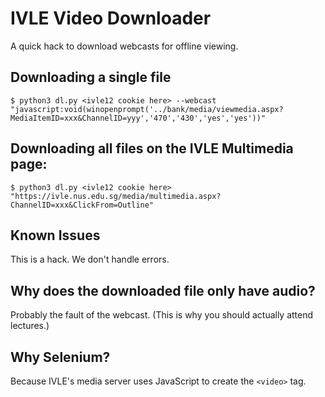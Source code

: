 IVLE Video Downloader
=====================

A quick hack to download webcasts for offline viewing.

## Downloading a single file

    $ python3 dl.py <ivle12 cookie here> --webcast "javascript:void(winopenprompt('../bank/media/viewmedia.aspx?MediaItemID=xxx&ChannelID=yyy','470','430','yes','yes'))"

## Downloading all files on the IVLE Multimedia page:

    $ python3 dl.py <ivle12 cookie here> "https://ivle.nus.edu.sg/media/multimedia.aspx?ChannelID=xxx&ClickFrom=Outline"

## Known Issues
This is a hack. We don't handle errors.

## Why does the downloaded file only have audio?
Probably the fault of the webcast. (This is why you should actually attend lectures.)

## Why Selenium?
Because IVLE's media server uses JavaScript to create the `<video>` tag.
